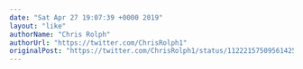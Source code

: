 ```yaml
---
date: "Sat Apr 27 19:07:39 +0000 2019"
layout: "like"
authorName: "Chris Rolph"
authorUrl: "https://twitter.com/ChrisRolph1"
originalPost: "https://twitter.com/ChrisRolph1/status/1122215750956142592"
---
```

